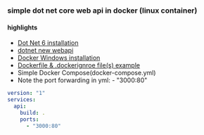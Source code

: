 ### simple dot net core web api in docker (linux container)

#### highlights

- [Dot Net 6 installation](https://dotnet.microsoft.com/en-us/download)
- [dotnet new webapi](https://learn.microsoft.com/en-us/dotnet/core/tools/dotnet-new)
- [Docker Windows installation](https://docs.docker.com/desktop/install/windows-install/)
- [Dockerfile & .dockerignroe file(s) example](https://dotnet.microsoft.com/en-us/learn/aspnet/microservice-tutorial/docker-file)
- Simple Docker Compose(docker-compose.yml)
- Note the port forwarding in yml: - "3000:80"

```yml
version: "1"
services:
  api:
    build: .
    ports:
      - "3000:80"
```

